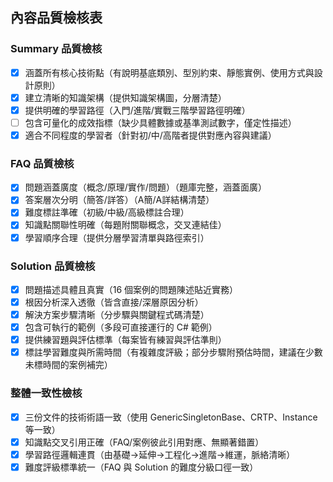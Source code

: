 ## 內容品質檢核表

### Summary 品質檢核
- [x] 涵蓋所有核心技術點（有說明基底類別、型別約束、靜態實例、使用方式與設計原則）
- [x] 建立清晰的知識架構（提供知識架構圖，分層清楚）
- [x] 提供明確的學習路徑（入門/進階/實戰三階學習路徑明確）
- [ ] 包含可量化的成效指標（缺少具體數據或基準測試數字，僅定性描述）
- [x] 適合不同程度的學習者（針對初/中/高階者提供對應內容與建議）

### FAQ 品質檢核
- [x] 問題涵蓋廣度（概念/原理/實作/問題）（題庫完整，涵蓋面廣）
- [x] 答案層次分明（簡答/詳答）（A簡/A詳結構清楚）
- [x] 難度標註準確（初級/中級/高級標註合理）
- [x] 知識點關聯性明確（每題附關聯概念，交叉連結佳）
- [x] 學習順序合理（提供分層學習清單與路徑索引）

### Solution 品質檢核
- [x] 問題描述具體且真實（16 個案例的問題陳述貼近實務）
- [x] 根因分析深入透徹（皆含直接/深層原因分析）
- [x] 解決方案步驟清晰（分步驟與關鍵程式碼清楚）
- [x] 包含可執行的範例（多段可直接運行的 C# 範例）
- [x] 提供練習題與評估標準（每案皆有練習與評估準則）
- [x] 標註學習難度與所需時間（有複雜度評級；部分步驟附預估時間，建議在少數未標時間的案例補完）

### 整體一致性檢核
- [x] 三份文件的技術術語一致（使用 GenericSingletonBase<T>、CRTP、Instance 等一致）
- [x] 知識點交叉引用正確（FAQ/案例彼此引用對應、無顯著錯置）
- [x] 學習路徑邏輯連貫（由基礎→延伸→工程化→進階→維運，脈絡清晰）
- [x] 難度評級標準統一（FAQ 與 Solution 的難度分級口徑一致）